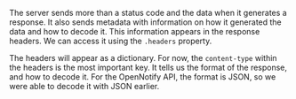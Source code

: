 The server sends more than a status code and the data when it generates a response. It also sends metadata with information on how it generated the data and how to decode it. This information appears in the response headers. We can access it using the `.headers` property.

The headers will appear as a dictionary. For now, the `content-type` within the headers is the most important key. It tells us the format of the response, and how to decode it. For the OpenNotify API, the format is JSON, so we were able to decode it with JSON earlier.
